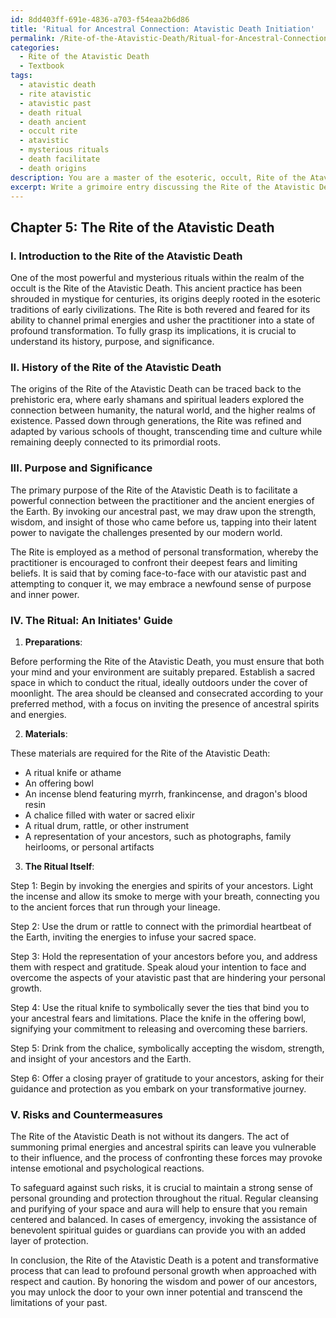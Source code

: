 ```yaml
---
id: 8dd403ff-691e-4836-a703-f54eaa2b6d86
title: 'Ritual for Ancestral Connection: Atavistic Death Initiation'
permalink: /Rite-of-the-Atavistic-Death/Ritual-for-Ancestral-Connection-Atavistic-Death-Initiation/
categories:
  - Rite of the Atavistic Death
  - Textbook
tags:
  - atavistic death
  - rite atavistic
  - atavistic past
  - death ritual
  - death ancient
  - occult rite
  - atavistic
  - mysterious rituals
  - death facilitate
  - death origins
description: You are a master of the esoteric, occult, Rite of the Atavistic Death and education, you have written many textbooks on the subject in ways that provide students with rich and deep understanding of the subject. You are being asked to write textbook-like sections on a topic and you do it with full context, explainability, and reliability in accuracy to the true facts of the topic at hand, in a textbook style that a student would easily be able to learn from, in a rich, engaging, and contextual way. Always include relevant context (such as formulas and history), related concepts, and in a way that someone can gain deep insights from.
excerpt: Write a grimoire entry discussing the Rite of the Atavistic Death, including its history, purpose, and significance within the occult tradition. Provide a step-by-step guide for initiates to perform this ritual, highlighting the necessary preparations, materials, and precautions they should take. Additionally, explain the risks and potential outcomes associated with performing the Rite of the Atavistic Death, as well as any safeguards or countermeasures that can be employed in case of unexpected consequences.
---
```

## Chapter 5: The Rite of the Atavistic Death

### I. Introduction to the Rite of the Atavistic Death

One of the most powerful and mysterious rituals within the realm of the occult is the Rite of the Atavistic Death. This ancient practice has been shrouded in mystique for centuries, its origins deeply rooted in the esoteric traditions of early civilizations. The Rite is both revered and feared for its ability to channel primal energies and usher the practitioner into a state of profound transformation. To fully grasp its implications, it is crucial to understand its history, purpose, and significance.

### II. History of the Rite of the Atavistic Death

The origins of the Rite of the Atavistic Death can be traced back to the prehistoric era, where early shamans and spiritual leaders explored the connection between humanity, the natural world, and the higher realms of existence. Passed down through generations, the Rite was refined and adapted by various schools of thought, transcending time and culture while remaining deeply connected to its primordial roots.

### III. Purpose and Significance

The primary purpose of the Rite of the Atavistic Death is to facilitate a powerful connection between the practitioner and the ancient energies of the Earth. By invoking our ancestral past, we may draw upon the strength, wisdom, and insight of those who came before us, tapping into their latent power to navigate the challenges presented by our modern world.

The Rite is employed as a method of personal transformation, whereby the practitioner is encouraged to confront their deepest fears and limiting beliefs. It is said that by coming face-to-face with our atavistic past and attempting to conquer it, we may embrace a newfound sense of purpose and inner power.

### IV. **The Ritual**: An Initiates' Guide

1. **Preparations**:

Before performing the Rite of the Atavistic Death, you must ensure that both your mind and your environment are suitably prepared. Establish a sacred space in which to conduct the ritual, ideally outdoors under the cover of moonlight. The area should be cleansed and consecrated according to your preferred method, with a focus on inviting the presence of ancestral spirits and energies.

2. **Materials**:

These materials are required for the Rite of the Atavistic Death:

- A ritual knife or athame
- An offering bowl
- An incense blend featuring myrrh, frankincense, and dragon's blood resin
- A chalice filled with water or sacred elixir
- A ritual drum, rattle, or other instrument
- A representation of your ancestors, such as photographs, family heirlooms, or personal artifacts

3. **The Ritual Itself**:

Step 1: Begin by invoking the energies and spirits of your ancestors. Light the incense and allow its smoke to merge with your breath, connecting you to the ancient forces that run through your lineage.

Step 2: Use the drum or rattle to connect with the primordial heartbeat of the Earth, inviting the energies to infuse your sacred space.

Step 3: Hold the representation of your ancestors before you, and address them with respect and gratitude. Speak aloud your intention to face and overcome the aspects of your atavistic past that are hindering your personal growth.

Step 4: Use the ritual knife to symbolically sever the ties that bind you to your ancestral fears and limitations. Place the knife in the offering bowl, signifying your commitment to releasing and overcoming these barriers.

Step 5: Drink from the chalice, symbolically accepting the wisdom, strength, and insight of your ancestors and the Earth.

Step 6: Offer a closing prayer of gratitude to your ancestors, asking for their guidance and protection as you embark on your transformative journey.

### V. Risks and Countermeasures

The Rite of the Atavistic Death is not without its dangers. The act of summoning primal energies and ancestral spirits can leave you vulnerable to their influence, and the process of confronting these forces may provoke intense emotional and psychological reactions.

To safeguard against such risks, it is crucial to maintain a strong sense of personal grounding and protection throughout the ritual. Regular cleansing and purifying of your space and aura will help to ensure that you remain centered and balanced. In cases of emergency, invoking the assistance of benevolent spiritual guides or guardians can provide you with an added layer of protection.

In conclusion, the Rite of the Atavistic Death is a potent and transformative process that can lead to profound personal growth when approached with respect and caution. By honoring the wisdom and power of our ancestors, you may unlock the door to your own inner potential and transcend the limitations of your past.
